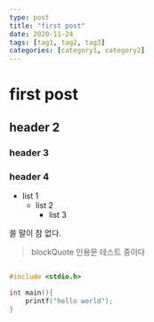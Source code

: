 ```yaml
---
type: post
title: "first post"
date: 2020-11-24
tags: [tag1, tag2, tag3]
categories: [category1, category2]
---
```


# first post

## header 2

### header 3


### header 4

- list 1
  - list 2
    - list 3

쓸 말이 참 없다.


> blockQuote
> 인용문 테스트 중이다



```c++

#include <stdio.h>

int main(){
    printf("hello world");
}

```